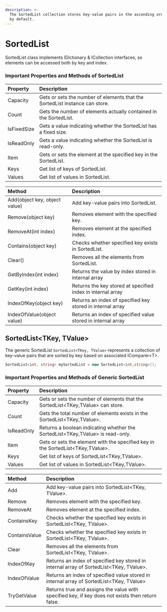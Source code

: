 ```yaml
---
description: >-
  The SortedList collection stores key-value pairs in the ascending order of key
  by default.
---
```


# SortedList

SortedList class implements IDictionary & ICollection interfaces, so elements can be accessed both by key and index.

### Important Properties and Methods of SortedList

| Property | Description |
| :--- | :--- |
| Capacity | Gets or sets the number of elements that the SortedList instance can store. |
| Count | Gets the number of elements actually contained in the SortedList. |
| IsFixedSize | Gets a value indicating whether the SortedList has a fixed size. |
| IsReadOnly | Gets a value indicating whether the SortedList is read-only. |
| Item | Gets or sets the element at the specified key in the SortedList. |
| Keys | Get list of keys of SortedList. |
| Values | Get list of values in SortedList. |

| Method | Description |
| :--- | :--- |
| Add\(object key, object value\) | Add key-value pairs into SortedList. |
| Remove\(object key\) | Removes element with the specified key. |
| RemoveAt\(int index\) | Removes element at the specified index. |
| Contains\(object key\) | Checks whether specified key exists in SortedList. |
| Clear\(\) | Removes all the elements from SortedList. |
| GetByIndex\(int index\) | Returns the value by index stored in internal array |
| GetKey\(int index\) | Returns the key stored at specified index in internal array |
| IndexOfKey\(object key\) | Returns an index of specified key stored in internal array |
| IndexOfValue\(object value\) | Returns an index of specified value stored in internal array |

## SortedList&lt;TKey, TValue&gt;

 The generic SortedList `SortedList<TKey, TValue>` represents a collection of key-value pairs that are sorted by key based on associated IComparer&lt;T&gt;. 

```csharp
SortedList<int, string> mySortedList = new SortedList<int,string>();
```

### Important Properties and Methods of Generic SortedList

| Property | Description |
| :--- | :--- |
| Capacity | Gets or sets the number of elements that the SortedList&lt;TKey,TValue&gt; can store. |
| Count | Gets the total number of elements exists in the SortedList&lt;TKey,TValue&gt;. |
| IsReadOnly | Returns a boolean indicating whether the SortedList&lt;TKey,TValue&gt; is read-only. |
| Item | Gets or sets the element with the specified key in the SortedList&lt;TKey,TValue&gt;. |
| Keys | Get list of keys of SortedList&lt;TKey,TValue&gt;. |
| Values | Get list of values in SortedList&lt;TKey,TValue&gt;. |

| Method | Description |
| :--- | :--- |
| Add | Add key-value pairs into SortedList&lt;TKey, TValue&gt;. |
| Remove | Removes element with the specified key. |
| RemoveAt | Removes element at the specified index. |
| ContainsKey | Checks whether the specified key exists in SortedList&lt;TKey, TValue&gt;. |
| ContainsValue | Checks whether the specified key exists in SortedList&lt;TKey, TValue&gt;. |
| Clear | Removes all the elements from SortedList&lt;TKey, TValue&gt;. |
| IndexOfKey | Returns an index of specified key stored in internal array of SortedList&lt;TKey, TValue&gt;. |
| IndexOfValue | Returns an index of specified value stored in internal array of SortedList&lt;TKey, TValue&gt; |
| TryGetValue | Returns true and assigns the value with specified key, if key does not exists then return false. |

